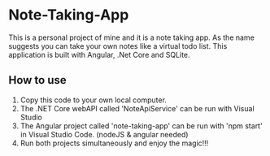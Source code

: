 # Note-Taking-App
This is a personal project of mine and it is a note taking app. As the name suggests you can take your own notes like a virtual todo list. This application is built with Angular, .Net Core and SQLite.

## How to use
1. Copy this code to your own local computer.
2. The .NET Core webAPI called 'NoteApiService' can be run with Visual Studio
3. The Angular project called 'note-taking-app' can be run with 'npm start' in Visual Studio Code. (nodeJS & angular needed)
4. Run both projects simultaneously and enjoy the magic!!!

